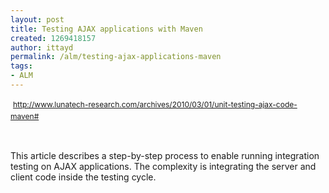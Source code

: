 ```yaml
---
layout: post
title: Testing AJAX applications with Maven
created: 1269418157
author: ittayd
permalink: /alm/testing-ajax-applications-maven
tags:
- ALM
---
```

<p>&nbsp;<span class="Apple-style-span" style="line-height: 19px; font-size: 12px; "><a href="http://www.lunatech-research.com/archives/2010/03/01/unit-testing-ajax-code-maven#">http://www.lunatech-research.com/archives/2010/03/01/unit-testing-ajax-code-maven#</a></span></p>
<p>&nbsp;</p>
<p>This article describes a step-by-step process to enable running integration testing on AJAX applications. The complexity is integrating the server and client code inside the testing cycle.</p>
